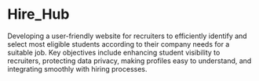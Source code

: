 # Hire_Hub
Developing a user-friendly website for recruiters to efficiently identify and select most eligible students according to their company needs for a suitable job. Key objectives include enhancing student visibility to recruiters, protecting data privacy, making profiles easy to understand, and integrating smoothly with hiring processes.
